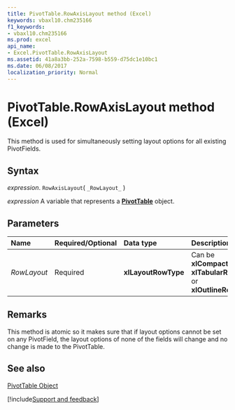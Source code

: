 ```yaml
---
title: PivotTable.RowAxisLayout method (Excel)
keywords: vbaxl10.chm235166
f1_keywords:
- vbaxl10.chm235166
ms.prod: excel
api_name:
- Excel.PivotTable.RowAxisLayout
ms.assetid: 41a8a3bb-252a-7598-b559-d75dc1e10bc1
ms.date: 06/08/2017
localization_priority: Normal
---
```



# PivotTable.RowAxisLayout method (Excel)

This method is used for simultaneously setting layout options for all existing PivotFields.


## Syntax

_expression_. `RowAxisLayout`( `_RowLayout_` )

_expression_ A variable that represents a **[PivotTable](Excel.PivotTable.md)** object.


## Parameters



|Name|Required/Optional|Data type|Description|
|:-----|:-----|:-----|:-----|
| _RowLayout_|Required| **xlLayoutRowType**|Can be  **xlCompactRow**, **xlTabularRow**, or **xlOutlineRow**.|

## Remarks

This method is atomic so it makes sure that if layout options cannot be set on any PivotField, the layout options of none of the fields will change and no change is made to the PivotTable.


## See also


[PivotTable Object](Excel.PivotTable.md)

[!include[Support and feedback](~/includes/feedback-boilerplate.md)]